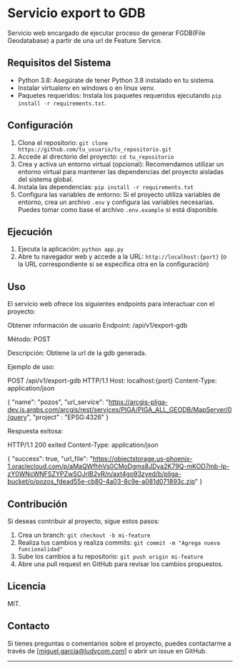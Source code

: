 
# Servicio export to GDB 

Servicio web encargado de ejecutar proceso de generar FGDB(File Geodatabase) a partir de una url de Feature Service.

## Requisitos del Sistema

- Python 3.8: Asegúrate de tener Python 3.8 instalado en tu sistema.
- Instalar virtualenv en windows o en linux venv.
- Paquetes requeridos: Instala los paquetes requeridos ejecutando `pip install -r requirements.txt`.

## Configuración

1. Clona el repositorio: `git clone https://github.com/tu_usuario/tu_repositorio.git`
2. Accede al directorio del proyecto: `cd tu_repositorio`
3. Crea y activa un entorno virtual (opcional): Recomendamos utilizar un entorno virtual para mantener las dependencias del proyecto aisladas del sistema global.
4. Instala las dependencias: `pip install -r requirements.txt`
5. Configura las variables de entorno: Si el proyecto utiliza variables de entorno, crea un archivo `.env` y configura las variables necesarias. Puedes tomar como base el archivo `.env.example` si está disponible.

## Ejecución

1. Ejecuta la aplicación: `python app.py`
2. Abre tu navegador web y accede a la URL: `http://localhost:{port}` (o la URL correspondiente si se especifica otra en la configuración)

## Uso

El servicio web ofrece los siguientes endpoints para interactuar con el proyecto:

Obtener información de usuario
Endpoint: /api/v1/export-gdb

Método: POST

Descripción: Obtiene la url de la gdb generada.

Ejemplo de uso:

POST /api/v1/export-gdb HTTP/1.1
Host: localhost:{port}
Content-Type: application/json

{
    "name": "pozos",
    "url_service": "https://arcgis-pliga-dev.is.arqbs.com/arcgis/rest/services/PIGA/PIGA_ALL_GEODB/MapServer/0/query",
    "project" : "EPSG:4326"
}

Respuesta exitosa:

HTTP/1.1 200 exited
Content-Type: application/json

{
    "success": true,
    "url_file": "https://objectstorage.us-phoenix-1.oraclecloud.com/p/aMaQWfhhVs0CMoDgms8JDya2K79Q-mKOD7mb-Ip-zY0WNcWNFSZYPZwSOJrlB2yR/n/axt4go93zyed/b/pliga-bucket/o/pozos_fdead55e-cb80-4a03-8c9e-a081d071893c.zip"
}


## Contribución

Si deseas contribuir al proyecto, sigue estos pasos:

1. Crea un branch: `git checkout -b mi-feature`
2. Realiza tus cambios y realiza commits: `git commit -m "Agrega nueva funcionalidad"`
3. Sube los cambios a tu repositorio: `git push origin mi-feature`
4. Abre una pull request en GitHub para revisar los cambios propuestos.

## Licencia

MIT.

## Contacto

Si tienes preguntas o comentarios sobre el proyecto, puedes contactarme a través de [miguel.garcia@ludycom.com] o abrir un issue en GitHub.

---
